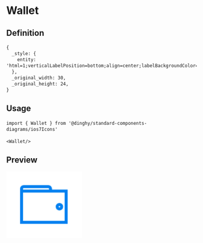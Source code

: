 # Wallet

## Definition

```
{
  _style: { 
    entity: 'html=1;verticalLabelPosition=bottom;align=center;labelBackgroundColor=#ffffff;verticalAlign=top;strokeWidth=2;strokeColor=#0080F0;shadow=0;dashed=0;shape=mxgraph.ios7.icons.wallet;',
  },
  _original_width: 30,
  _original_height: 24,
}
```

## Usage

```
import { Wallet } from '@dinghy/standard-components-diagrams/ios7Icons'

<Wallet/>
```

## Preview

<img src="./wallet.png" width="200"/>
